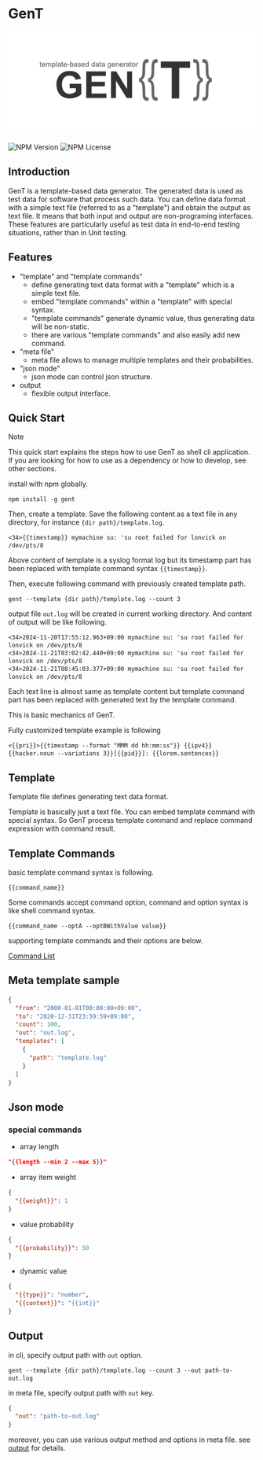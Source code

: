 # GenT

![GenT logo](https://github.com/tomo-waka/gent/raw/main/media/gent_logo.png)

![NPM Version](https://img.shields.io/npm/v/%40gent-js%2Fgent)
![NPM License](https://img.shields.io/npm/l/%40gent-js%2Fgent)

## Introduction

GenT is a template-based data generator. The generated data is used as test data for software that process such data. You can define data format with a simple text file (referred to as a "template") and obtain the output as text file. It means that both input and output are non-programing interfaces. These features are particularly useful as test data in end-to-end testing situations, rather than in Unit testing.

## Features

* "template" and "template commands"
    * define generating text data format with a "template" which is a simple text file.
    * embed "template commands" within a "template" with special syntax.
    * "template commands" generate dynamic value, thus generating data will be non-static.
    * there are various "template commands" and also easily add new command.
* "meta file"
    * meta file allows to manage multiple templates and their probabilities.
* "json mode"
    * json mode can control json structure.
* output
    * flexible output interface.

## Quick Start

> [!NOTE]
> This quick start explains the steps how to use GenT as shell cli application. If you are looking for how to use as a dependency or how to develop, see other sections.

install with npm globally.

```shell
npm install -g gent
```

Then, create a template. Save the following content as a text file in any directory, for instance `{dir path}/template.log`.

```text
<34>{{timestamp}} mymachine su: 'su root failed for lonvick on /dev/pts/8
```

Above content of template is a syslog format log but its timestamp part has been replaced with template command syntax `{{timestamp}}`.

Then, execute following command with previously created template path.

```shell
gent --template {dir path}/template.log --count 3
```
output file `out.log` will be created in current working directory.
And content of output will be like following.

```text
<34>2024-11-20T17:55:12.963+09:00 mymachine su: 'su root failed for lonvick on /dev/pts/8
<34>2024-11-21T03:02:42.440+09:00 mymachine su: 'su root failed for lonvick on /dev/pts/8
<34>2024-11-21T08:45:03.377+09:00 mymachine su: 'su root failed for lonvick on /dev/pts/8
```
Each text line is almost same as template content but template command part has been replaced with generated text by the template command.

This is basic mechanics of GenT.

Fully customized template example is following

```text
<{{pri}}>{{timestamp --format "MMM dd hh:mm:ss"}} {{ipv4}} {{hacker.noun --variations 3}}[{{pid}}]: {{lorem.sentences}}
```

## Template

Template file defines generating text data format.

Template is basically just a text file. You can embed template command with special syntax.
So GenT process template command and replace command expression with command result.

## Template Commands

basic template command syntax is following.

```text
{{command_name}}
```

Some commands accept command option, command and option syntax is like shell command syntax.
```text
{{command_name --optA --optBWithValue value}}
```

supporting template commands and their options are below.

[Command List](./docs/template-commands)

## Meta template sample

```json
{
  "from": "2000-01-01T00:00:00+09:00",
  "to": "2020-12-31T23:59:59+09:00",
  "count": 100,
  "out": "out.log",
  "templates": [
    {
      "path": "template.log"
    }
  ]
}
```

## Json mode

### special commands

* array length

```json
"{{length --min 2 --max 5}}"
```

* array item weight

```json
{
  "{{weight}}": 1
}
```

* value probability

```json
{
  "{{probability}}": 50
}
```

* dynamic value

```json
{
  "{{type}}": "number",
  "{{content}}": "{{int}}"
}
```
## Output

in cli, specify output path with `out` option.
```shell
gent --template {dir path}/template.log --count 3 --out path-to-out.log
```
in meta file, specify output path with `out` key.
```json
{
  "out": "path-to-out.log"
}
```

moreover, you can use various output method and options in meta file. see [output](./docs/output.md) for details.
